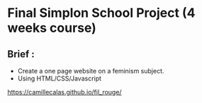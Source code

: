 # Final Simplon School Project (4 weeks course)

## Brief :
- Create a one page website on a feminism subject. 
- Using HTML/CSS/Javascript

https://camillecalas.github.io/fil_rouge/
